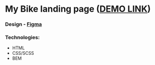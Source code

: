 # My Bike landing page ([DEMO LINK](https://arthur-tolkachov.github.io/bike-landing/))

### Design - [Figma](https://www.figma.com/design/NZQAIydtHo5QkINyGLHNcq/BIKE-New-Version?node-id=41317-96&t=rHKAgLxrQNkWJmXE-4) 

### Technologies:
- HTML
- CSS/SCSS
- BEM
